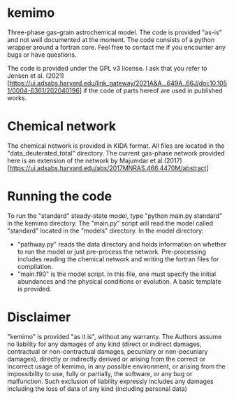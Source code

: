 # kemimo
Three-phase gas-grain astrochemical model. The code is provided "as-is" and not well documented at the moment. 
The code consists of a python wrapper around a fortran core.
Feel free to contact me if you encounter any bugs or have questions.

The code is provided under the GPL v3 license. I ask that you refer to Jensen et al. (2021) [https://ui.adsabs.harvard.edu/link_gateway/2021A&A...649A..66J/doi:10.1051/0004-6361/202040196] if the code of parts hereof are used in published works.

# Chemical network
The chemical network is provided in KIDA format. All files are located in the "data_deuterated_total" directory.
The current gas-phase network provided here is an extension of the network by Majumdar et al.(2017) [https://ui.adsabs.harvard.edu/abs/2017MNRAS.466.4470M/abstract]

# Running the code
To run the "standard" steady-state model, type "python main.py standard" in the kemimo directory. 
The "main.py" script will read the model called "standard" located in the "models" directory. 
In the model directory: 
 - "pathway.py" reads the data directory and holds information on whether to run the model or just pre-process the network. Pre-processing includes reading the chemical network and writing the fortran files for compilation.
 - "main.f90" is the model script. In this file, one must specify the initial abundances and the physical conditions or evolution. A basic template is provided. 
  

# Disclaimer
"kemimo" is provided "as it is", without any warranty. The Authors assume no liability for any damages of any kind (direct or indirect damages, contractual or non-contractual damages, pecuniary or non-pecuniary damages), directly or indirectly derived or arising from the correct or incorrect usage of kemimo, in any possible environment, or arising from the impossibility to use, fully or partially, the software, or any bug or malfunction. Such exclusion of liability expressly includes any damages including the loss of data of any kind (including personal data)
